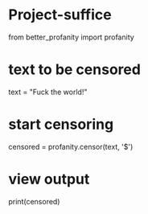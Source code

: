 # Project-suffice
from better_profanity import profanity 

# text to be censored 

text = "Fuck the world!"
# start censoring 

censored = profanity.censor(text, '$') 
 
# view output 

print(censored)
